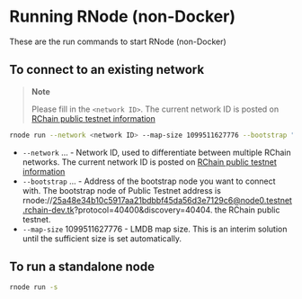 # Running RNode (non-Docker)
These are the run commands to start RNode (non-Docker)

## To connect to an existing network

> **Note**
>
> Please fill in the ``<network ID>``. The current network ID is posted on [RChain public testnet information](https://rchain.atlassian.net/wiki/spaces/CORE/pages/678756429/RChain+public+testnet+information)
```bash
rnode run --network <network ID> --map-size 1099511627776 --bootstrap "rnode://25a48e34b10c5917aa21bdbbf45da56d3e7129c6@node0.testnet.rchain-dev.tk?protocol=40400&discovery=40404"
```

* `--network` ... - Network ID, used to differentiate between multiple RChain networks. The current network ID is posted on [RChain public testnet information](https://rchain.atlassian.net/wiki/spaces/CORE/pages/678756429/RChain+public+testnet+information)
* `--bootstrap` ... - Address of the bootstrap node you want to connect with. The bootstrap node of Public Testnet address is
rnode://25a48e34b10c5917aa21bdbbf45da56d3e7129c6@node0.testnet.rchain-dev.tk?protocol=40400&discovery=40404.
the RChain public testnet.
* `--map-size` 1099511627776 - LMDB map size. This is an interim solution until the sufficient size is set automatically.

## To run a standalone node
```bash
rnode run -s
```


